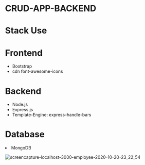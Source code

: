 # CRUD-APP-BACKEND
<h1>Stack Use</h1>
<h1>Frontend</h1>
<ul>
<li>Bootstrap</li>
<li>cdn font-awesome-icons</li>
</ul>

<h1>Backend</h1>
<ul>
<li>Node.js</li>
<li>Express.js</li>
<li>Template-Engine: express-handle-bars</li>
</ul>

<h1>Database</h1>
<li>MongoDB</li>
</ul>

![screencapture-localhost-3000-employee-2020-10-20-23_22_54](https://user-images.githubusercontent.com/54854216/96625225-8886f700-132b-11eb-8442-7367dfb75e34.png)

